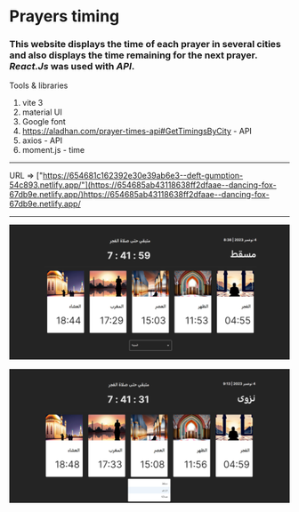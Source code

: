 # Prayers timing 

### This website displays the time of each prayer in several cities and also displays the time remaining for the next prayer. *React.Js* was used with *API*.

Tools & libraries
1. vite 3
2. material UI
3. Google font
4. https://aladhan.com/prayer-times-api#GetTimingsByCity - API
5. axios - API
6. moment.js - time
----

URL => ["https://654681c162392e30e39ab6e3--deft-gumption-54c893.netlify.app/"](https://654685ab43118638ff2dfaae--dancing-fox-67db9e.netlify.app/)https://654685ab43118638ff2dfaae--dancing-fox-67db9e.netlify.app/

-----
![UI](image.png)

![Cities](image-1.png)
